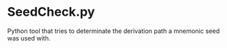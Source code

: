 # SeedCheck.py
Python tool that tries  to determinate the derivation path a mnemonic seed was used with.
